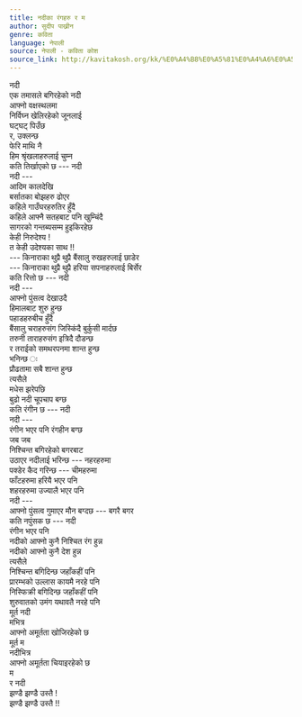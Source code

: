 ```yaml
---
title: नदीका रंगहरु र म
author: सुदीप पाख्रीन
genre: कविता
language: नेपाली
source: नेपाली - कविता कोश
source_link: http://kavitakosh.org/kk/%E0%A4%B8%E0%A5%81%E0%A4%A6%E0%A5%80%E0%A4%AA_%E0%A4%AA%E0%A4%BE%E0%A4%96%E0%A5%8D%E0%A4%B0%E0%A5%80%E0%A4%A8
---
```


नदी  
एक तमासले बगिरहेको नदी  
आफ्नो वक्षस्थलमा  
निर्विघ्न खेलिरहेको जूनलाई  
घट्घट् पिउँछ  
र, उक्लन्छ  
फेरि माथि नै  
हिम श्रृंखलाहरुलाई चुम्न  
कति तिर्खाएको छ --- नदी  
नदी ---  
आदिम कालदेखि  
बर्सातका बोझहरु ढोएर  
कहिले गाउँघरहरुतिर हुँदै  
कहिले आफ्नै सतहबाट पनि खुम्चिंदै  
सागरको गन्तब्यसम्म हुइकिरहेछ  
केही निरुदेश्य !  
त केही उदेश्यका साथ !!  
--- किनाराका थुप्रै थुप्रै बैंसालु रुखहरुलाई छाडेर  
--- किनाराका थुप्रै थुप्रै हरिया सपनाहरुलाई बिर्सेर  
कति रित्तो छ --- नदी  
नदी ---  
आफ्नो पुंसत्व देखाउदै  
हिमालबाट शुरु हुन्छ  
पहाडहरुबीच हुँदै  
बैंसालु चराहरुसंग जिस्किंदै बुर्कुसी मार्दछ  
तरुनी ताराहरुसंग इत्रिदै दौडन्छ  
र तराईको समथरपनमा शान्त हुन्छ  
भनिन्छ ः  
प्रौढतामा सबै शान्त हुन्छ  
त्यसैले  
मधेस झरेपछि  
बुढो नदी चूपचाप बग्छ  
कति रंगीन छ --- नदी  
नदी ---  
रंगीन भएर पनि रंगहीन बग्छ  
जब जब  
निश्चिन्त बगिरहेको बगरबाट  
उठाएर नदीलाई भरिन्छ --- नहरहरुमा  
पक्डेर कैद गरिन्छ --- चीमहरुमा  
फाँटहरुमा हरियै भएर पनि  
शहरहरुमा उज्यालै भएर पनि  
नदी ---  
आफ्नो पुंसत्व गुमाएर मौन बग्दछ --- बगरै बगर  
कति नपुंसक छ --- नदी  
रंगीन भएर पनि  
नदीको आफ्नो कुनै निश्चित रंग हुन्न  
नदीको आफ्नो कुनै देश हुन्न  
त्यसैले  
निश्चिन्त बगिदिन्छ जहाँकहीं पनि  
प्रारम्भको उल्लास कायमै नरहे पनि  
निस्फिक्री बगिदिन्छ जहाँकहीं पनि  
शुरुवातको उमंग यथावतै नरहे पनि  
मूर्त नदी  
मभित्र  
आफ्नो अमूर्तता खोजिरहेको छ  
मूर्त म  
नदीभित्र  
आफ्नो अमूर्तता चियाइरहेको छ  
म  
र नदी  
झण्डै झण्डै उस्तै !  
झण्डै झण्डै उस्तै !!
